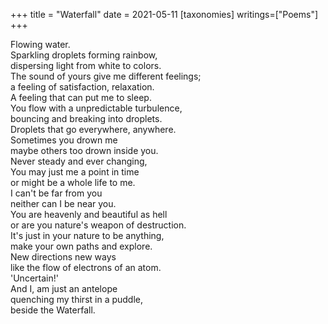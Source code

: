+++
title = "Waterfall"
date = 2021-05-11
[taxonomies]
writings=["Poems"]
+++

Flowing water.  
Sparkling droplets forming rainbow,  
dispersing light from white to colors.  
The sound of yours give me different feelings;  
a feeling of satisfaction, relaxation.  
A feeling that can put me to sleep.  
You flow with a unpredictable turbulence,  
bouncing and breaking into droplets.  
Droplets that go everywhere, anywhere.  
Sometimes you drown me   
maybe others too drown inside you.  
Never steady and ever changing,  
You may just me a point in time  
or might be a whole life to me.  
I can't be far from you  
neither can I be near you.  
You are heavenly and beautiful as hell  
or are you nature's weapon of destruction.  
It's just in your nature to be anything,  
make your own paths and explore.  
New directions new ways  
like the flow of  electrons of an atom.  
'Uncertain!'  
And I,  am just an antelope  
quenching my thirst in a puddle,  
beside the Waterfall.  
